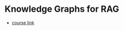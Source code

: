 # Knowledge Graphs for RAG

+ [course link](https://learn.deeplearning.ai/courses/knowledge-graphs-rag)
